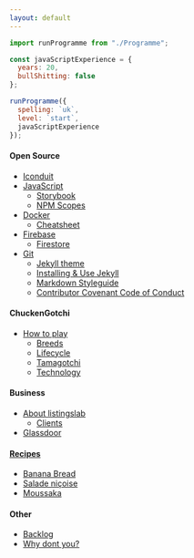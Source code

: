 ```yaml
---
layout: default
---
```


```javascript
import runProgramme from "./Programme";

const javaScriptExperience = {
  years: 20,
  bullShitting: false
};

runProgramme({
  spelling: `uk`,
  level: `start`,
  javaScriptExperience
});
```

#### Open Source

- [Iconduit](docs/iconduit)
- [JavaScript](docs/tech/javascript/javascript)
  - [Storybook](docs/tech/storybook/storybook)
  - [NPM Scopes](docs/tech/javascript/npm-scopes)
- [Docker](docs/tech/docker/docker)
  - [Cheatsheet](docs/tech/docker/cheatsheet)
- [Firebase](docs/tech/firebase/firebase)
  - [Firestore](docs/tech/firebase/firestore)
- [Git](docs/tech/git/git)
  - [Jekyll theme](docs/tech/git/jekyll)
  - [Installing & Use Jekyll](docs/tech/git/jekyll/jekyll-how-to)
  - [Markdown Styleguide](docs/tech/git/jekyll/styleguide)
  - [Contributor Covenant Code of Conduct](docs/tech/git/code-of-conduct)

#### ChuckenGotchi

- [How to play](docs/chuckengotchi/gameplay)
  - [Breeds](docs/chuckengotchi/breeds)
  - [Lifecycle](docs/chuckengotchi/lifecycle)
  - [Tamagotchi](docs/chuckengotchi/tamagotchi)
  - [Technology](docs/chuckengotchi/tech)

#### Business

- [About listingslab](docs/business/about-listingslab)
  - [Clients](docs/business/clients/clients)
- [Glassdoor](docs/business/glassdoor/glassdoor)

#### [Recipes](docs/food)

- [Banana Bread](docs/food/banana-bread)
- [Salade niçoise](docs/food/salade-nicoise)
- [Moussaka](docs/food/moussaka)

#### Other

- [Backlog](docs/other/backlog)
- [Why dont you?](docs/other/why-dont-you)
